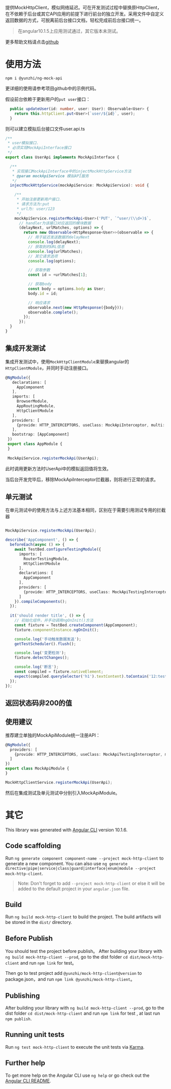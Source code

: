 提供MockHttpClient，模似网络延迟。可在开发测试过程中替换原HttpClient，在不依赖于后台或其它API应用的前提下进行前台的独立开发。采用文件中自定义返回数据的方式，可脱离前后台接口文档，轻松完成前后台接口统一。

> 在angular10.1.5上应用测试通过，其它版本未测试。

更多帮助文档请点击[github]()

# 使用方法
`npm i @yunzhi/ng-mock-api`

更详细的使用请参考项目github中的示例代码。

假设前台依赖于更新用户的`put user`接口：
``` typescript
  public updateUser(id: number, user: User): Observable<User> {
    return this.httpClient.put<User>(`user/${id}`, user);
  }
```

则可以建立模拟后台接口文件user.api.ts
```typescript
/**
 * user模拟接口.
 * 必须实现MockApiInterface接口
 */
export class UserApi implements MockApiInterface {

  /**
   * 实现接口MockApiInterface中的injectMockHttpService方法
   * @param mockApiService 模拟API服务
   */
  injectMockHttpService(mockApiService: MockApiService): void {

    /**
     * 开始注册更新用户接口.
     * 请求方法为:put
     * url为: user/123
     */
    mockApiService.registerMockApi<User>('PUT', `^user/(\\d+)$`,
      // handler为该接口对应返回的模块数据
      (delayNext, urlMatches, options) => {
        return new Observable<HttpResponse<User>>(observable => {
          // 用于延迟发送数据的delayNext
          console.log(delayNext);
          // 获取到的URL信息
          console.log(urlMatches);
          // 其它请求选项
          console.log(options);

          // 获取参数
          const id = +urlMatches[1];

          // 获取body
          const body = options.body as User;
          body.id = id;

          // 响应请求
          observable.next(new HttpResponse({body}));
          observable.complete();
        });
      });
  }
}
```

## 集成开发测试
集成开发测试中，使用`MockHttpClientModule`来替换angular的`HttpClientModule`，并同时手动注册接口。
```typescript
@NgModule({
   declarations: [
     AppComponent
   ],
   imports: [
     BrowserModule,
     AppRoutingModule,
     HttpClientModule
   ],
   providers: [
     {provide: HTTP_INTERCEPTORS, useClass: MockApiInterceptor, multi: true},
   ],
   bootstrap: [AppComponent]
 })
 export class AppModule {
 }
 
 MockApiService.registerMockApi(UserApi);
```

此时调用更新方法时UserApi中的模拟返回值将生效。

当后台开发完毕后，移除MockApiInterceptor拦截器，则将进行正常的请求。

## 单元测试
在单元测试中的使用方法与上述方法基本相同，区别在于需要引用测试专用的拦截器


```typescript

MockApiService.registerMockApi(UserApi);

describe('AppComponent', () => {
  beforeEach(async () => {
    await TestBed.configureTestingModule({
      imports: [
        RouterTestingModule,
        HttpClientModule
      ],
      declarations: [
        AppComponent
      ],
      providers: [
        {provide: HTTP_INTERCEPTORS, useClass: MockApiTestingInterceptor, multi: true},
      ]
    }).compileComponents();
  });
  
  it('should render title', () => {
    // 初始化组件，并手动调用ngOnInit()方法
    const fixture = TestBed.createComponent(AppComponent);
    fixture.componentInstance.ngOnInit();

    console.log('手动触发数据发送');
    getTestScheduler().flush();

    console.log('变更检测');
    fixture.detectChanges();

    console.log('断言');
    const compiled = fixture.nativeElement;
    expect(compiled.querySelector('h1').textContent).toContain('12:test app is running!');
  });
});
```

## 返回状态码非200的值


## 使用建议
推荐建立单独的MockApiModule统一注册API：

```typescript
@NgModule({
  providers: [
    {provide: HTTP_INTERCEPTORS, useClass: MockApiTestingInterceptor, multi: true},
  ]
})
export class MockApiModule {
}

MockHttpClientService.registerMockApi(UserApi);
```

然后在集成测试及单元测试中分别引入MockApiModule。


# 其它

This library was generated with [Angular CLI](https://github.com/angular/angular-cli) version 10.1.6.

## Code scaffolding

Run `ng generate component component-name --project mock-http-client` to generate a new component. You can also use `ng generate directive|pipe|service|class|guard|interface|enum|module --project mock-http-client`.
> Note: Don't forget to add `--project mock-http-client` or else it will be added to the default project in your `angular.json` file. 

## Build

Run `ng build mock-http-client` to build the project. The build artifacts will be stored in the `dist/` directory.


## Before Publish
You should test the project before publish。
After building your library with `ng build mock-http-client --prod`, go to the dist folder `cd dist/mock-http-client` and run `npm link` for test。

Then go to test project add `@yunzhi/mock-http-client@version` to package.json，and run `npm link @yunzhi/mock-http-client`。

## Publishing

After building your library with `ng build mock-http-client --prod`, go to the dist folder `cd dist/mock-http-client` and run `npm link` for test , at last run `npm publish`.

## Running unit tests

Run `ng test mock-http-client` to execute the unit tests via [Karma](https://karma-runner.github.io).

## Further help


To get more help on the Angular CLI use `ng help` or go check out the [Angular CLI README](https://github.com/angular/angular-cli/blob/master/README.md).
